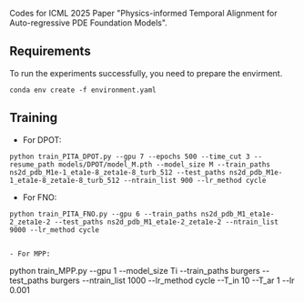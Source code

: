 Codes for ICML 2025 Paper "Physics-informed Temporal Alignment for Auto-regressive PDE Foundation Models".

## Requirements
To run the experiments successfully, you need to prepare the envirment.
```
conda env create -f environment.yaml
```

## Training
- For DPOT:
```
python train_PITA_DPOT.py --gpu 7 --epochs 500 --time_cut 3 --resume_path models/DPOT/model_M.pth --model_size M --train_paths ns2d_pdb_M1e-1_eta1e-8_zeta1e-8_turb_512 --test_paths ns2d_pdb_M1e-1_eta1e-8_zeta1e-8_turb_512 --ntrain_list 900 --lr_method cycle 
```
- For FNO:
```
python train_PITA_FNO.py --gpu 6 --train_paths ns2d_pdb_M1_eta1e-2_zeta1e-2 --test_paths ns2d_pdb_M1_eta1e-2_zeta1e-2 --ntrain_list 9000 --lr_method cycle 


- For MPP:

```
python train_MPP.py --gpu 1 --model_size Ti --train_paths burgers --test_paths burgers --ntrain_list 1000 --lr_method cycle --T_in 10 --T_ar 1 --lr 0.001
```
